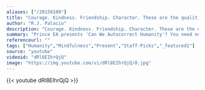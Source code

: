 ```yaml
---
aliases: ["/20150109"]
title: "Courage. Kindness. Friendship. Character. These are the qualities that define us as human beings, and propel us, on occasion, to greatness."
author: "R.J. Palacio"
description: "Courage. Kindness. Friendship. Character. These are the qualities that define us as human beings, and propel us, on occasion, to greatness. - R.J. Palacio quotes from GetInspired365.com"
summary: "Prince EA presents 'Can We Autocorrect Humanity'? You need not delete your social networks or destroy your cell phones, the message is simple, be balanced, be mindful, be present, be here."
referenceurl: ""
tags: ["Humanity","Mindfulness","Present","Staff-Picks","_featured1"]
source: "youtube"
videoid: "dRl8EIhrQjQ"
image: "https://img.youtube.com/vi/dRl8EIhrQjQ/0.jpg"
---
```


{{< youtube dRl8EIhrQjQ >}}
